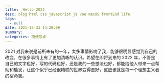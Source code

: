 ```yaml
---
title:  Hello 2022
desc: blog html css javascript js vue macOS frontEnd life
tags:
  - null
date: 2021-12-31 14:28:09
summary: 
categories: 随便写点
---
```

2021 对我来说是前所未有的一年，太多事情影响了我，能够很明显感觉到自己的改变，在很多事情上有了更加清晰的认识。希望在即将到来的 2022 年，不管是自己的文字也好，写的代码也好，还是我的一些想法也好，都能给他人带来一点帮助和启发，让这个似乎已经很糟糕的世界变得更好，这应该就是每一个理想主义者的宿命罢。

